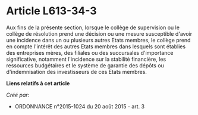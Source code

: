 # Article L613-34-3

Aux fins de la présente section, lorsque le collège de supervision ou le collège de résolution prend une décision ou une
mesure susceptible d'avoir une incidence dans un ou plusieurs autres Etats membres, le collège prend en compte l'intérêt des
autres Etats membres dans lesquels sont établies des entreprises mères, des filiales ou des succursales d'importance
significative, notamment l'incidence sur la stabilité financière, les ressources budgétaires et le système de garantie des
dépôts ou d'indemnisation des investisseurs de ces Etats membres.

**Liens relatifs à cet article**

_Créé par_:

  - ORDONNANCE n°2015-1024 du 20 août 2015 - art. 3
